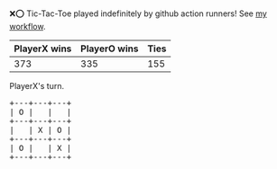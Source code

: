 :x::o: Tic-Tac-Toe played indefinitely by github action runners! See [my workflow](.github/workflows/play.yaml).

|PlayerX wins|PlayerO wins|Ties|
|-|-|-|
|373|335|155|

PlayerX's turn.

<pre>
+---+---+---+
| O |   |   |
+---+---+---+
|   | X | O |
+---+---+---+
| O |   | X |
+---+---+---+
</pre>